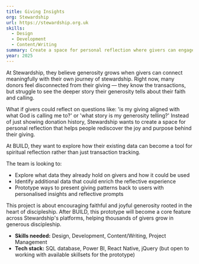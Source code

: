```yaml
---
title: Giving Insights
org: Stewardship
url: https://stewardship.org.uk
skills:
  - Design
  - Development
  - Content/Writing
summary: Create a space for personal reflection where givers can engage meaningfully with their own journey of generosity, helping them rediscover the joy and purpose behind their giving.
year: 2025
---
```



At Stewardship, they believe generosity grows when givers can connect meaningfully with their own journey of stewardship. Right now, many donors feel disconnected from their giving — they know the transactions, but struggle to see the deeper story their generosity tells about their faith and calling.

What if givers could reflect on questions like: 'is my giving aligned with what God is calling me to?' or 'what story is my generosity telling?' Instead of just showing donation history, Stewardship wants to create a space for personal reflection that helps people rediscover the joy and purpose behind their giving.

At BUILD, they want to explore how their existing data can become a tool for spiritual reflection rather than just transaction tracking.

The team is looking to:
* Explore what data they already hold on givers and how it could be used
* Identify additional data that could enrich the reflective experience
* Prototype ways to present giving patterns back to users with personalised insights and reflective prompts

This project is about encouraging faithful and joyful generosity rooted in the heart of discipleship. After BUILD, this prototype will become a core feature across Stewardship's platforms, helping thousands of givers grow in generous discipleship.

* **Skills needed:** Design, Development, Content/Writing, Project Management
* **Tech stack:** SQL database, Power BI, React Native, jQuery (but open to working with available skillsets for the prototype)
